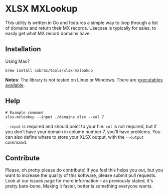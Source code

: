 # XLSX MXLookup

This utility is written in Go and features a simple way to loop through a list of domains and return their MX records. Usecase is typically for sales, to easily get what MX record domains have.

## Installation

Using Mac?

```shell
brew install cobraz/tools/xlsx-mxlookup
```

**Notes**: The library is not tested on Linux or Windows. There are [executables available](https://github.com/cobraz/xlsx-mxlookup/releases/latest).

## Help

```shell
# Example command
xlsx-mxlookup --input ./domains.xlsx --col 7
```

`--input` is required and should point to your file. `col` is not required, but if you don't have your domain in column number 7, you'll have problems. You can also define where to store your XLSX output, with
the `--output` command.

## Contribute

Please, oh pretty please do contribute! If you feel this helps you out, but you want to increase the quality of this software, please submit pull requests. Look at our issues page for more information – as previously stated, it's pretty bare-bone. Making it faster, better is something everyone wants.
